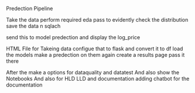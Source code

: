 

Predection Pipeline

Take the data 
perform required eda
pass to evidently
check the distribution
save the data n sqlach

send this to model predection 
and display the log_price




HTML File for Takeing data 
configue that to flask and convert it to df 
load the models 
make a predection on them
again create a results page pass it there 



After the make a options for dataquality and datatest
And also show the Notebooks
And also for HLD LLD and documentation adding chatbot for the documentation